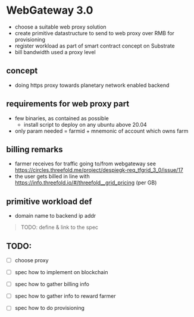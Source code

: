 # WebGateway 3.0

- choose a suitable web proxy solution
- create primitive datastructure to send to web proxy over RMB for provisioning
- register workload as part of smart contract concept on Substrate
- bill bandwidth used a  proxy level

## concept

- doing https proxy towards planetary network enabled backend

## requirements for web proxy part

- few binaries, as contained as possible
    - install script to deploy on any ubuntu above 20.04
- only param needed = farmid + mnemonic of account which owns farm

## billing remarks

- farmer receives for traffic going to/from webgateway see https://circles.threefold.me/project/despiegk-req_tfgrid_3_0/issue/17
- the user gets billed in line with https://info.threefold.io/#/threefold__grid_pricing (per GB)

## primitive workload def

- domain name to backend ip addr


> TODO: define & link to the spec

## TODO:

- [ ] choose proxy
- [ ] spec how to implement on blockchain
- [ ] spec how to gather billing info 
- [ ] spec how to gather info to reward farmer
- [ ] spec how to do provisioning

